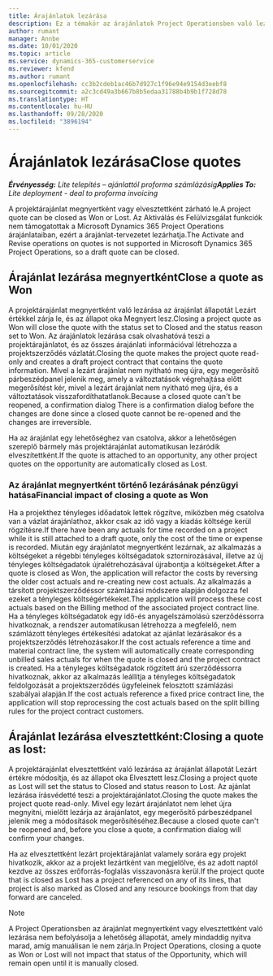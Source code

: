 ```yaml
---
title: Árajánlatok lezárása
description: Ez a témakör az árajánlatok Project Operationsben való lezárásáról nyújt tájékoztatást.
author: rumant
manager: Annbe
ms.date: 10/01/2020
ms.topic: article
ms.service: dynamics-365-customerservice
ms.reviewer: kfend
ms.author: rumant
ms.openlocfilehash: cc3b2cdeb1ac46b7d927c1f96e94e9154d3eebf8
ms.sourcegitcommit: a2c3cd49a3b667b8b5edaa31788b4b9b1f728d78
ms.translationtype: HT
ms.contentlocale: hu-HU
ms.lasthandoff: 09/28/2020
ms.locfileid: "3896194"
---
```

# <a name="close-quotes"></a><span data-ttu-id="10636-103">Árajánlatok lezárása</span><span class="sxs-lookup"><span data-stu-id="10636-103">Close quotes</span></span> 

<span data-ttu-id="10636-104">_**Érvényesség:** Lite telepítés – ajánlattól proforma számlázásig_</span><span class="sxs-lookup"><span data-stu-id="10636-104">_**Applies To:** Lite deployment - deal to proforma invoicing_</span></span>

<span data-ttu-id="10636-105">A projektárajánlat megnyertként vagy elvesztettként zárható le.</span><span class="sxs-lookup"><span data-stu-id="10636-105">A project quote can be closed as Won or Lost.</span></span> <span data-ttu-id="10636-106">Az Aktiválás és Felülvizsgálat funkciók nem támogatottak a Microsoft Dynamics 365 Project Operations árajánlataiban, ezért a árajánlat-tervezetet lezárhatja.</span><span class="sxs-lookup"><span data-stu-id="10636-106">The Activate and Revise operations on quotes is not supported in Microsoft Dynamics 365 Project Operations, so a draft quote can be closed.</span></span>

## <a name="close-a-quote-as-won"></a><span data-ttu-id="10636-107">Árajánlat lezárása megnyertként</span><span class="sxs-lookup"><span data-stu-id="10636-107">Close a quote as Won</span></span>

<span data-ttu-id="10636-108">A projektárajánlat megnyertként való lezárása az árajánlat állapotát Lezárt értékkel zárja le, és az állapot oka Megnyert lesz.</span><span class="sxs-lookup"><span data-stu-id="10636-108">Closing a project quote as Won will close the quote with the status set to Closed and the status reason set to Won.</span></span> <span data-ttu-id="10636-109">Az árajánlatok lezárása csak olvashatóvá teszi a projektárajánlatot, és az összes árajánlati információval létrehozza a projektszerződés vázlatát.</span><span class="sxs-lookup"><span data-stu-id="10636-109">Closing the quote makes the project quote read-only and creates a draft project contract that contains the quote information.</span></span> <span data-ttu-id="10636-110">Mivel a lezárt árajánlat nem nyitható meg újra, egy megerősítő párbeszédpanel jelenik meg, amely a változtatások végrehajtása előtt megerősítést kér, mivel a lezárt árajánlat nem nyitható meg újra, és a változtatások visszafordíthatatlanok.</span><span class="sxs-lookup"><span data-stu-id="10636-110">Because a closed quote can't be reopened, a confirmation dialog There is a confirmation dialog before the changes are done since a closed quote cannot be re-opened and the changes are irreversible.</span></span>

<span data-ttu-id="10636-111">Ha az árajánlat egy lehetőséghez van csatolva, akkor a lehetőségen szereplő bármely más projektárajánlat automatikusan lezáródik elveszítettként.</span><span class="sxs-lookup"><span data-stu-id="10636-111">If the quote is attached to an opportunity, any other project quotes on the opportunity are automatically closed as Lost.</span></span>

### <a name="financial-impact-of-closing-a-quote-as-won"></a><span data-ttu-id="10636-112">Az árajánlat megnyertként történő lezárásának pénzügyi hatása</span><span class="sxs-lookup"><span data-stu-id="10636-112">Financial impact of closing a quote as Won</span></span>

<span data-ttu-id="10636-113">Ha a projekthez tényleges időadatok lettek rögzítve, miközben még csatolva van a vázlat árajánlathoz, akkor csak az idő vagy a kiadás költsége kerül rögzítésre.</span><span class="sxs-lookup"><span data-stu-id="10636-113">If there have been any actuals for time recorded on a project while it is still attached to a draft quote, only the cost of the time or expense is recorded.</span></span> <span data-ttu-id="10636-114">Miután egy árajánlatot megnyertként lezárnak, az alkalmazás a költségeket a régebbi tényleges költségadatok sztornírozásával, illetve az új tényleges költségadatok újralétrehozásával újrabontja a költségeket.</span><span class="sxs-lookup"><span data-stu-id="10636-114">After a quote is closed as Won, the application will refactor the costs by reversing the older cost actuals and re-creating new cost actuals.</span></span> <span data-ttu-id="10636-115">Az alkalmazás a társított projektszerződéssor számlázási módszere alapján dolgozza fel ezeket a tényleges költségértékeket.</span><span class="sxs-lookup"><span data-stu-id="10636-115">The application will process these cost actuals based on the Billing method of the associated project contract line.</span></span> <span data-ttu-id="10636-116">Ha a tényleges költségadatok egy idő-és anyagelszámolású szerződéssorra hivatkoznak, a rendszer automatikusan létrehozza a megfelelő, nem számlázott tényleges értékesítési adatokat az ajánlat lezárásakor és a projektszerződés létrehozásakor.</span><span class="sxs-lookup"><span data-stu-id="10636-116">If the cost actuals reference a time and material contract line, the system will automatically create corresponding unbilled sales actuals for when the quote is closed and the project contract is created.</span></span> <span data-ttu-id="10636-117">Ha a tényleges költségadatok rögzített árú szerződéssorra hivatkoznak, akkor az alkalmazás leállítja a tényleges költségadatok feldolgozását a projektszerződés ügyfeleinek felosztott számlázási szabályai alapján.</span><span class="sxs-lookup"><span data-stu-id="10636-117">If the cost actuals reference a fixed price contract line, the application will stop reprocessing the cost actuals based on the split billing rules for the project contract customers.</span></span>

## <a name="closing-a-quote-as-lost"></a><span data-ttu-id="10636-118">Árajánlat lezárása elvesztettként:</span><span class="sxs-lookup"><span data-stu-id="10636-118">Closing a quote as lost:</span></span>

<span data-ttu-id="10636-119">A projektárajánlat elvesztettként való lezárása az árajánlat állapotát Lezárt értékre módosítja, és az állapot oka Elvesztett lesz.</span><span class="sxs-lookup"><span data-stu-id="10636-119">Closing a project quote as Lost will set the status to Closed and status reason to Lost.</span></span> <span data-ttu-id="10636-120">Az ajánlat lezárása írásvédetté teszi a projektárajánlatot.</span><span class="sxs-lookup"><span data-stu-id="10636-120">Closing the quote makes the project quote read-only.</span></span> <span data-ttu-id="10636-121">Mivel egy lezárt árajánlatot nem lehet újra megnyitni, mielőtt lezárja az árajánlatot, egy megerősítő párbeszédpanel jelenik meg a módosítások megerősítéséhez.</span><span class="sxs-lookup"><span data-stu-id="10636-121">Because a closed quote can't be reopened and, before you close a quote, a confirmation dialog will confirm your changes.</span></span>

<span data-ttu-id="10636-122">Ha az elvesztettként lezárt projektárajánlat valamely sorára egy projekt hivatkozik, akkor az a projekt lezártként van megjelölve, és az adott naptól kezdve az összes erőforrás-foglalás visszavonásra kerül.</span><span class="sxs-lookup"><span data-stu-id="10636-122">If the project quote that is closed as Lost has a project referenced on any of its lines, that project is also marked as Closed and any resource bookings from that day forward are canceled.</span></span>

> [!NOTE]
> <span data-ttu-id="10636-123">A Project Operationsben az árajánlat megnyertként vagy elvesztettként való lezárása nem befolyásolja a lehetőség állapotát, amely mindaddig nyitva marad, amíg manuálisan le nem zárja.</span><span class="sxs-lookup"><span data-stu-id="10636-123">In Project Operations, closing a quote as Won or Lost will not impact that status of the Opportunity, which will remain open until it is manually closed.</span></span>

